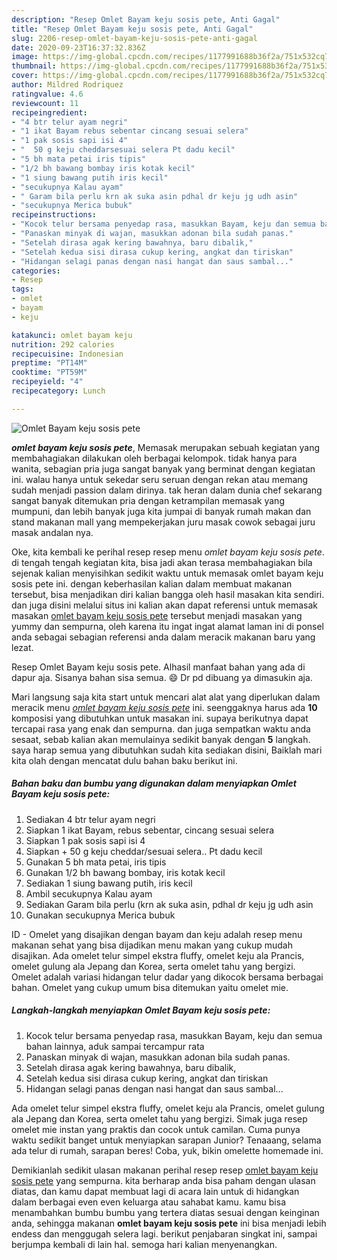 ```yaml
---
description: "Resep Omlet Bayam keju sosis pete, Anti Gagal"
title: "Resep Omlet Bayam keju sosis pete, Anti Gagal"
slug: 2206-resep-omlet-bayam-keju-sosis-pete-anti-gagal
date: 2020-09-23T16:37:32.836Z
image: https://img-global.cpcdn.com/recipes/1177991688b36f2a/751x532cq70/omlet-bayam-keju-sosis-pete-foto-resep-utama.jpg
thumbnail: https://img-global.cpcdn.com/recipes/1177991688b36f2a/751x532cq70/omlet-bayam-keju-sosis-pete-foto-resep-utama.jpg
cover: https://img-global.cpcdn.com/recipes/1177991688b36f2a/751x532cq70/omlet-bayam-keju-sosis-pete-foto-resep-utama.jpg
author: Mildred Rodriquez
ratingvalue: 4.6
reviewcount: 11
recipeingredient:
- "4 btr telur ayam negri"
- "1 ikat Bayam rebus sebentar cincang sesuai selera"
- "1 pak sosis sapi isi 4"
- "  50 g keju cheddarsesuai selera Pt dadu kecil"
- "5 bh mata petai iris tipis"
- "1/2 bh bawang bombay iris kotak kecil"
- "1 siung bawang putih iris kecil"
- "secukupnya Kalau ayam"
- " Garam bila perlu krn ak suka asin pdhal dr keju jg udh asin"
- "secukupnya Merica bubuk"
recipeinstructions:
- "Kocok telur bersama penyedap rasa, masukkan Bayam, keju dan semua bahan lainnya, aduk sampai tercampur rata"
- "Panaskan minyak di wajan, masukkan adonan bila sudah panas."
- "Setelah dirasa agak kering bawahnya, baru dibalik,"
- "Setelah kedua sisi dirasa cukup kering, angkat dan tiriskan"
- "Hidangan selagi panas dengan nasi hangat dan saus sambal..."
categories:
- Resep
tags:
- omlet
- bayam
- keju

katakunci: omlet bayam keju 
nutrition: 292 calories
recipecuisine: Indonesian
preptime: "PT14M"
cooktime: "PT59M"
recipeyield: "4"
recipecategory: Lunch

---
```



![Omlet Bayam keju sosis pete](https://img-global.cpcdn.com/recipes/1177991688b36f2a/751x532cq70/omlet-bayam-keju-sosis-pete-foto-resep-utama.jpg)

<b><i>omlet bayam keju sosis pete</i></b>, Memasak merupakan sebuah kegiatan yang membahagiakan dilakukan oleh berbagai kelompok. tidak hanya para wanita, sebagian pria juga sangat banyak yang berminat dengan kegiatan ini. walau hanya untuk sekedar seru seruan dengan rekan atau memang sudah menjadi passion dalam dirinya. tak heran dalam dunia chef sekarang sangat banyak ditemukan pria dengan ketrampilan memasak yang mumpuni, dan lebih banyak juga kita jumpai di banyak rumah makan dan stand makanan mall yang mempekerjakan juru masak cowok sebagai juru masak andalan nya.

Oke, kita kembali ke perihal resep resep menu <i>omlet bayam keju sosis pete</i>. di tengah tengah kegiatan kita, bisa jadi akan terasa membahagiakan bila sejenak kalian menyisihkan sedikit waktu untuk memasak omlet bayam keju sosis pete ini. dengan keberhasilan kalian dalam membuat makanan tersebut, bisa menjadikan diri kalian bangga oleh hasil masakan kita sendiri. dan juga disini melalui situs ini kalian akan dapat referensi untuk memasak masakan <u>omlet bayam keju sosis pete</u> tersebut menjadi masakan yang yummy dan sempurna, oleh karena itu ingat ingat alamat laman ini di ponsel anda sebagai sebagian referensi anda dalam meracik makanan baru yang lezat.

Resep Omlet Bayam keju sosis pete. Alhasil manfaat bahan yang ada di dapur aja. Sisanya bahan sisa semua. 😄 Dr pd dibuang ya dimasukin aja.


Mari langsung saja kita start untuk mencari alat alat yang diperlukan dalam meracik menu <u><i>omlet bayam keju sosis pete</i></u> ini. seenggaknya harus ada <b>10</b> komposisi yang dibutuhkan untuk masakan ini. supaya berikutnya dapat tercapai rasa yang enak dan sempurna. dan juga sempatkan waktu anda sesaat, sebab kalian akan memulainya sedikit banyak dengan <b>5</b> langkah. saya harap semua yang dibutuhkan sudah kita sediakan disini, Baiklah mari kita olah dengan mencatat dulu bahan baku berikut ini.

<!--inarticleads1-->

##### Bahan baku dan bumbu yang digunakan dalam menyiapkan Omlet Bayam keju sosis pete:

1. Sediakan 4 btr telur ayam negri
1. Siapkan 1 ikat Bayam, rebus sebentar, cincang sesuai selera
1. Siapkan 1 pak sosis sapi isi 4
1. Siapkan  + 50 g keju cheddar/sesuai selera.. Pt dadu kecil
1. Gunakan 5 bh mata petai, iris tipis
1. Gunakan 1/2 bh bawang bombay, iris kotak kecil
1. Sediakan 1 siung bawang putih, iris kecil
1. Ambil secukupnya Kalau ayam
1. Sediakan  Garam bila perlu (krn ak suka asin, pdhal dr keju jg udh asin
1. Gunakan secukupnya Merica bubuk


ID - Omelet yang disajikan dengan bayam dan keju adalah resep menu makanan sehat yang bisa dijadikan menu makan yang cukup mudah disajikan. Ada omelet telur simpel ekstra fluffy, omelet keju ala Prancis, omelet gulung ala Jepang dan Korea, serta omelet tahu yang bergizi. Omelet adalah variasi hidangan telur dadar yang dikocok bersama berbagai bahan. Omelet yang cukup umum bisa ditemukan yaitu omelet mie. 

<!--inarticleads2-->

##### Langkah-langkah menyiapkan Omlet Bayam keju sosis pete:

1. Kocok telur bersama penyedap rasa, masukkan Bayam, keju dan semua bahan lainnya, aduk sampai tercampur rata
1. Panaskan minyak di wajan, masukkan adonan bila sudah panas.
1. Setelah dirasa agak kering bawahnya, baru dibalik,
1. Setelah kedua sisi dirasa cukup kering, angkat dan tiriskan
1. Hidangan selagi panas dengan nasi hangat dan saus sambal...


Ada omelet telur simpel ekstra fluffy, omelet keju ala Prancis, omelet gulung ala Jepang dan Korea, serta omelet tahu yang bergizi. Simak juga resep omelet mie instan yang praktis dan cocok untuk camilan. Cuma punya waktu sedikit banget untuk menyiapkan sarapan Junior? Tenaaang, selama ada telur di rumah, sarapan beres! Coba, yuk, bikin omelette homemade ini. 

Demikianlah sedikit ulasan makanan perihal resep resep <u>omlet bayam keju sosis pete</u> yang sempurna. kita berharap anda bisa paham dengan ulasan diatas, dan kamu dapat membuat lagi di acara lain untuk di hidangkan dalam berbagai even even keluarga atau sahabat kamu. kamu bisa menambahkan bumbu bumbu yang tertera diatas sesuai dengan keinginan anda, sehingga makanan <b>omlet bayam keju sosis pete</b> ini bisa menjadi lebih endess dan menggugah selera lagi. berikut penjabaran singkat ini, sampai berjumpa kembali di lain hal. semoga hari kalian menyenangkan.
